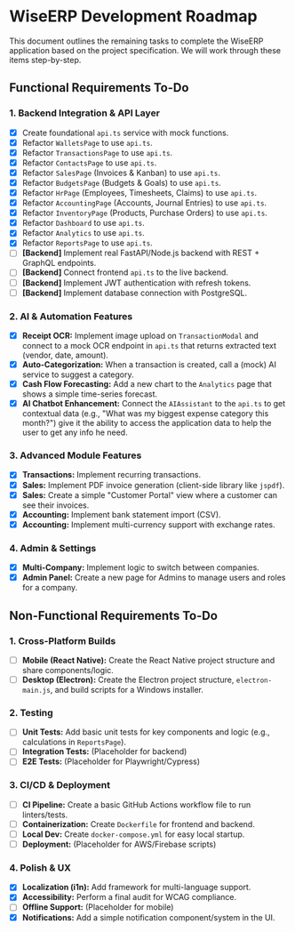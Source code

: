 # WiseERP Development Roadmap

This document outlines the remaining tasks to complete the WiseERP application based on the project specification. We will work through these items step-by-step.

## Functional Requirements To-Do

### 1. Backend Integration & API Layer
- [x] Create foundational `api.ts` service with mock functions.
- [x] Refactor `WalletsPage` to use `api.ts`.
- [x] Refactor `TransactionsPage` to use `api.ts`.
- [x] Refactor `ContactsPage` to use `api.ts`.
- [x] Refactor `SalesPage` (Invoices & Kanban) to use `api.ts`.
- [x] Refactor `BudgetsPage` (Budgets & Goals) to use `api.ts`.
- [x] Refactor `HrPage` (Employees, Timesheets, Claims) to use `api.ts`.
- [x] Refactor `AccountingPage` (Accounts, Journal Entries) to use `api.ts`.
- [x] Refactor `InventoryPage` (Products, Purchase Orders) to use `api.ts`.
- [x] Refactor `Dashboard` to use `api.ts`.
- [x] Refactor `Analytics` to use `api.ts`.
- [x] Refactor `ReportsPage` to use `api.ts`.
- [ ] **[Backend]** Implement real FastAPI/Node.js backend with REST + GraphQL endpoints.
- [ ] **[Backend]** Connect frontend `api.ts` to the live backend.
- [ ] **[Backend]** Implement JWT authentication with refresh tokens.
- [ ] **[Backend]** Implement database connection with PostgreSQL.

### 2. AI & Automation Features
- [x] **Receipt OCR:** Implement image upload on `TransactionModal` and connect to a mock OCR endpoint in `api.ts` that returns extracted text (vendor, date, amount).
- [x] **Auto-Categorization:** When a transaction is created, call a (mock) AI service to suggest a category.
- [x] **Cash Flow Forecasting:** Add a new chart to the `Analytics` page that shows a simple time-series forecast.
- [x] **AI Chatbot Enhancement:** Connect the `AIAssistant` to the `api.ts` to get contextual data (e.g., "What was my biggest expense category this month?") give it the ability to access the application data to help the user to get any info he need.

### 3. Advanced Module Features
- [x] **Transactions:** Implement recurring transactions.
- [x] **Sales:** Implement PDF invoice generation (client-side library like `jspdf`).
- [x] **Sales:** Create a simple "Customer Portal" view where a customer can see their invoices.
- [x] **Accounting:** Implement bank statement import (CSV).
- [x] **Accounting:** Implement multi-currency support with exchange rates.

### 4. Admin & Settings
- [x] **Multi-Company:** Implement logic to switch between companies.
- [x] **Admin Panel:** Create a new page for Admins to manage users and roles for a company.

## Non-Functional Requirements To-Do

### 1. Cross-Platform Builds
- [ ] **Mobile (React Native):** Create the React Native project structure and share components/logic.
- [ ] **Desktop (Electron):** Create the Electron project structure, `electron-main.js`, and build scripts for a Windows installer.

### 2. Testing
- [ ] **Unit Tests:** Add basic unit tests for key components and logic (e.g., calculations in `ReportsPage`).
- [ ] **Integration Tests:** (Placeholder for backend)
- [ ] **E2E Tests:** (Placeholder for Playwright/Cypress)

### 3. CI/CD & Deployment
- [ ] **CI Pipeline:** Create a basic GitHub Actions workflow file to run linters/tests.
- [ ] **Containerization:** Create `Dockerfile` for frontend and backend.
- [ ] **Local Dev:** Create `docker-compose.yml` for easy local startup.
- [ ] **Deployment:** (Placeholder for AWS/Firebase scripts)

### 4. Polish & UX
- [x] **Localization (i1n):** Add framework for multi-language support.
- [x] **Accessibility:** Perform a final audit for WCAG compliance.
- [ ] **Offline Support:** (Placeholder for mobile)
- [x] **Notifications:** Add a simple notification component/system in the UI.